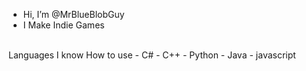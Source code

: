 - Hi, I’m @MrBlueBlobGuy
- I Make Indie Games
<br>
Languages I know How to use
- C#
- C++
- Python
- Java
- javascript


<!---
MrBlueBlobGuy/MrBlueBlobGuy is a ✨ special ✨ repository because its `README.md` (this file) appears on your GitHub profile.
You can click the Preview link to take a look at your changes.
--->
